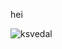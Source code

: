 hei

<p><img align="left" src="https://github-readme-stats.vercel.app/api/top-langs?username=ksvedal&show_icons=true&locale=en&layout=compact" alt="ksvedal" /></p>

<!--
**ksvedal/ksvedal** is a ✨ _special_ ✨ repository because its `README.md` (this file) appears on your GitHub profile.

Here are some ideas to get you started:

- 🔭 I’m currently working on ...
- 🌱 I’m currently learning ...
- 👯 I’m looking to collaborate on ...
- 🤔 I’m looking for help with ...
- 💬 Ask me about ...
- 📫 How to reach me: ...
- 😄 Pronouns: ...
- ⚡ Fun fact: ...
-->
